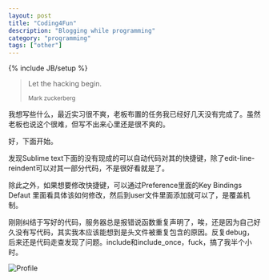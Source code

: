 ```yaml
---
layout: post
title: "Coding4Fun"
description: "Blogging while programming"
category: "programming"
tags: ["other"]
---
```


{% include JB/setup %}

<blockquote>
	<p>Let the hacking begin.</p>
	<small>Mark zuckerberg</small>
</blockquote>


我想写些什么，最近实习很不爽，老板布置的任务我已经好几天没有完成了。虽然老板也说这个很难，但写不出来心里还是很不爽的。

好，下面开始。

发现Sublime text下面的没有现成的可以自动代码对其的快捷键，除了edit-line-reindent可以对其一部分代码，不是很好看就是了。

除此之外，如果想要修改快捷键，可以通过Preference里面的Key Bindings Defaut 里面看具体该如何修改，然后到user文件里面添加就可以了，是覆盖机制。 

刚刚纠结于写好的代码，服务器总是报错说函数重复声明了，唉，还是因为自己好久没有写代码，其实我本应该能想到是头文件被重复包含的原因。反复debug，后来还是代码走查发现了问题。include和include_once，fuck，搞了我半个小时。

![Profile](http://26.media.tumblr.com/tumblr_lcbsyxm20g1qex40do1_r1_500.gif)
